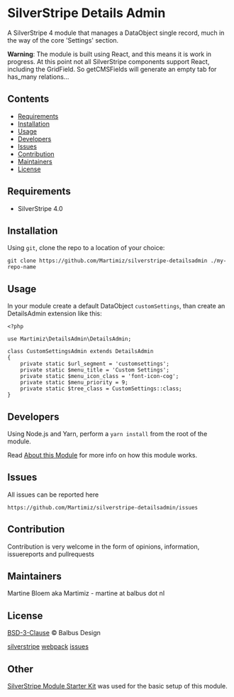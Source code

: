 # SilverStripe Details Admin

A SilverStripe 4 module that manages a DataObject single record, much in the way of 
the core 'Settings' section. 

**Warning**: The module is built using React, and this means it is work in progress. 
At this point not all SilverStripe components support React, including the GridField.
So getCMSFields will generate an empty tab for has_many relations...


## Contents

- [Requirements](#requirements)
- [Installation](#installation)
- [Usage](#usage)
- [Developers](#developers)
- [Issues](#issues)
- [Contribution](#contribution)
- [Maintainers](#maintainers)
- [License](#license)

<a name="requirements"></a>
## Requirements

- SilverStripe 4.0

<a name="installation"></a>
## Installation


Using `git`, clone the repo to a location of your choice:


`git clone https://github.com/Martimiz/silverstripe-detailsadmin ./my-repo-name`

<a name="usage"></a>
## Usage
In your module create a default DataObject `customSettings`, than create an DetailsAdmin extension like this:

    <?php

    use Martimiz\DetailsAdmin\DetailsAdmin;

    class CustomSettingsAdmin extends DetailsAdmin
    {
        private static $url_segment = 'customsettings';
        private static $menu_title = 'Custom Settings';
        private static $menu_icon_class = 'font-icon-cog';
        private static $menu_priority = 9;
        private static $tree_class = CustomSettings::class;
    }

<a name="developers"></a>
## Developers
Using Node.js and Yarn, perform a `yarn install` from the root of the module.

Read [About this Module](https://github.com/Martimiz/silverstripe-detailsadmin/blob/master/docs/en/about-this-module.md) for more info on how this module works.

<a name="issues"></a>
## Issues
All issues can be reported here

`https://github.com/Martimiz/silverstripe-detailsadmin/issues`

<a name="contribution"></a>
## Contribution
Contribution is very welcome in the form of opinions, information, issuereports and pullrequests


<a name="maintainers"></a>
## Maintainers

Martine Bloem aka Martimiz - martine at balbus dot nl

<a name="license"></a>
## License

[BSD-3-Clause](LICENSE.md) &copy; Balbus Design

[silverstripe](https://github.com/silverstripe/silverstripe-framework)
[webpack](https://webpack.js.org)
[issues](https://github.com/Martimiz/silverstripe-detailsadmin/issues)

## Other
[SilverStripe Module Starter Kit](https://github.com/praxisnetau/silverstripe-module-starter) was used for the basic setup of this module. 